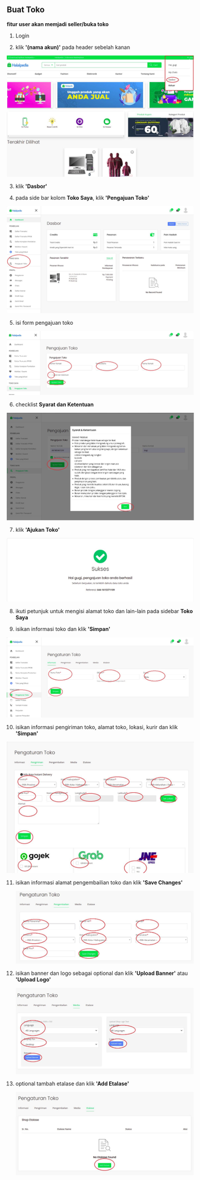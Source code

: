 ## Buat Toko

**fitur user akan memjadi seller/buka toko**

1. Login

2. klik **'(nama akun)'** pada header sebelah kanan

![Docusaurus logo](./images/mainpage_login-fix.jpeg)

3. klik **'Dasbor'**

4. pada side bar kolom **Toko Saya**, klik **'Pengajuan Toko'**

![Docusaurus logo](./images/dasbor_bukatoko-fix.jpeg)

5. isi form pengajuan toko

![Docusaurus logo](./images/pengajuantoko-fix.jpeg)

6. checklist **Syarat dan Ketentuan**

![Docusaurus logo](./images/formpengajuantoko-fix.jpeg)

7. klik **'Ajukan Toko'**

![Docusaurus logo](./images/approvetoko-fix.jpeg)

8. ikuti petunjuk untuk mengisi alamat toko dan lain-lain pada sidebar **Toko Saya**

9. isikan informasi toko dan klik **'Simpan'**

![Docusaurus logo](./images/pengaturantoko-fix.jpeg)

10. isikan informasi pengiriman toko, alamat toko, lokasi, kurir dan klik **'Simpan'**

![Docusaurus logo](./images/pengaturantoko_pengiriman-fix.jpeg)

11. isikan informasi alamat pengembailian toko dan klik **'Save Changes'**

    ![Docusaurus logo](./images/pengaturantoko_pengembalian-fix.jpeg)

12. isikan banner dan logo sebagai optional dan klik **'Upload Banner'** atau **'Upload Logo'**

    ![Docusaurus logo](./images/pengaturantoko_media-fix.jpeg)

13. optional tambah etalase dan klik **'Add Etalase'**

    ![Docusaurus logo](./images/pengaturantoko_etalase-fix.jpeg)
